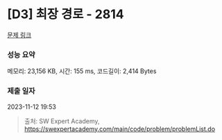 # [D3] 최장 경로 - 2814 

[문제 링크](https://swexpertacademy.com/main/code/problem/problemDetail.do?contestProbId=AV7GOPPaAeMDFAXB) 

### 성능 요약

메모리: 23,156 KB, 시간: 155 ms, 코드길이: 2,414 Bytes

### 제출 일자

2023-11-12 19:53



> 출처: SW Expert Academy, https://swexpertacademy.com/main/code/problem/problemList.do